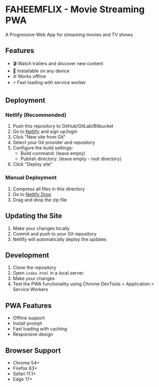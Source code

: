 # FAHEEMFLIX - Movie Streaming PWA

A Progressive Web App for streaming movies and TV shows.

## Features
- 🎬 Watch trailers and discover new content
- 📱 Installable on any device
- 🌐 Works offline
- ⚡ Fast loading with service worker

## Deployment

### Netlify (Recommended)
1. Push this repository to GitHub/GitLab/Bitbucket
2. Go to [Netlify](https://www.netlify.com/) and sign up/login
3. Click "New site from Git"
4. Select your Git provider and repository
5. Configure the build settings:
   - Build command: (leave empty)
   - Publish directory: (leave empty - root directory)
6. Click "Deploy site"

### Manual Deployment
1. Compress all files in this directory
2. Go to [Netlify Drop](https://app.netlify.com/drop)
3. Drag and drop the zip file

## Updating the Site
1. Make your changes locally
2. Commit and push to your Git repository
3. Netlify will automatically deploy the updates

## Development
1. Clone the repository
2. Open `index.html` in a local server
3. Make your changes
4. Test the PWA functionality using Chrome DevTools > Application > Service Workers

## PWA Features
- Offline support
- Install prompt
- Fast loading with caching
- Responsive design

## Browser Support
- Chrome 54+
- Firefox 63+
- Safari 11.1+
- Edge 17+
